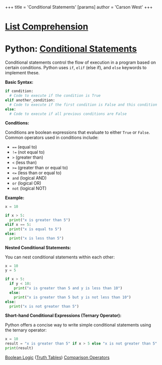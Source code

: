 +++
 title = 'Conditional Statements'
[params]
	author = 'Carson West'
+++
# [List Comprehension](./../list-comprehension/)
# Python: [Conditional Statements](./../conditional-statements/) 
Conditional statements control the flow of execution in a program based on certain conditions.  Python uses `if`, `elif` (else if), and `else` keywords to implement these.

**Basic Syntax:**

```python
if condition:
  # Code to execute if the condition is True
elif another_condition:
  # Code to execute if the first condition is False and this condition is True
else:
  # Code to execute if all previous conditions are False
```

**Conditions:**

Conditions are boolean expressions that evaluate to either `True` or `False`.  Common operators used in conditions include:

* `==` (equal to)
* `!=` (not equal to)
* `>` (greater than)
* `<` (less than)
* `>=` (greater than or equal to)
* `<=` (less than or equal to)
* `and` (logical AND)
* `or` (logical OR)
* `not` (logical NOT)


**Example:**

```python
x = 10

if x > 5:
  print("x is greater than 5")
elif x == 5:
  print("x is equal to 5")
else:
  print("x is less than 5")
```

**Nested Conditional Statements:**

You can nest conditional statements within each other:

```python
x = 10
y = 5

if x > 5:
  if y < 10:
    print("x is greater than 5 and y is less than 10")
  else:
    print("x is greater than 5 but y is not less than 10")
else:
  print("x is not greater than 5")
```

**Short-hand Conditional Expressions (Ternary Operator):**

Python offers a concise way to write simple conditional statements using the ternary operator:

```python
x = 10
result = "x is greater than 5" if x > 5 else "x is not greater than 5"
print(result)
```

[Boolean Logic](./../boolean-logic/)  ([Truth Tables](./../truth-tables/)) [Comparison Operators](./../comparison-operators/)
